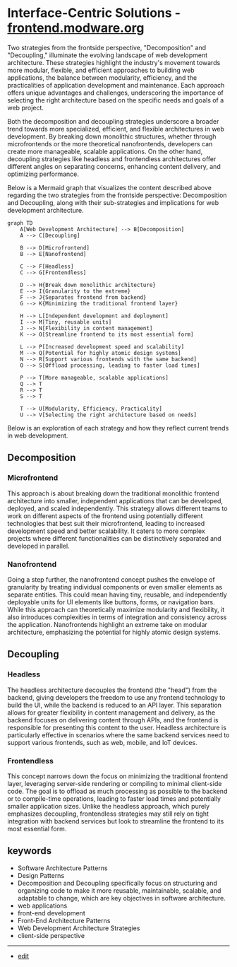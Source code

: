 # Interface-Centric Solutions - [frontend.modware.org](http://frontend.modware.org)

Two strategies from the frontside perspective, "Decomposition" and "Decoupling," illuminate the evolving landscape of web development architecture. 
These strategies highlight the industry's movement towards more modular, flexible, and efficient approaches to building web applications, the balance between modularity, efficiency, and the practicalities of application development and maintenance. 
Each approach offers unique advantages and challenges, underscoring the importance of selecting the right architecture based on the specific needs and goals of a web project.

Both the decomposition and decoupling strategies underscore a broader trend towards more specialized, efficient, and flexible architectures in web development. By breaking down monolithic structures, whether through microfrontends or the more theoretical nanofrontends, developers can create more manageable, scalable applications. On the other hand, decoupling strategies like headless and frontendless architectures offer different angles on separating concerns, enhancing content delivery, and optimizing performance.


Below is a Mermaid graph that visualizes the content described above regarding the two strategies from the frontside perspective: 
Decomposition and Decoupling, along with their sub-strategies and implications for web development architecture.

```mermaid
graph TD
    A[Web Development Architecture] --> B[Decomposition]
    A --> C[Decoupling]

    B --> D[Microfrontend]
    B --> E[Nanofrontend]

    C --> F[Headless]
    C --> G[Frontendless]

    D --> H{Break down monolithic architecture}
    E --> I{Granularity to the extreme}
    F --> J{Separates frontend from backend}
    G --> K{Minimizing the traditional frontend layer}

    H --> L[Independent development and deployment]
    I --> M[Tiny, reusable units]
    J --> N[Flexibility in content management]
    K --> O[Streamline frontend to its most essential form]

    L --> P[Increased development speed and scalability]
    M --> Q[Potential for highly atomic design systems]
    N --> R[Support various frontends with the same backend]
    O --> S[Offload processing, leading to faster load times]

    P --> T[More manageable, scalable applications]
    Q --> T
    R --> T
    S --> T

    T --> U[Modularity, Efficiency, Practicality]
    U --> V[Selecting the right architecture based on needs]
```

Below is an exploration of each strategy and how they reflect current trends in web development.


## Decomposition

### Microfrontend
This approach is about breaking down the traditional monolithic frontend architecture into smaller, independent applications that can be developed, deployed, and scaled independently. This strategy allows different teams to work on different aspects of the frontend using potentially different technologies that best suit their microfrontend, leading to increased development speed and better scalability. It caters to more complex projects where different functionalities can be distinctively separated and developed in parallel.

### Nanofrontend
Going a step further, the nanofrontend concept pushes the envelope of granularity by treating individual components or even smaller elements as separate entities. This could mean having tiny, reusable, and independently deployable units for UI elements like buttons, forms, or navigation bars. While this approach can theoretically maximize modularity and flexibility, it also introduces complexities in terms of integration and consistency across the application. Nanofrontends highlight an extreme take on modular architecture, emphasizing the potential for highly atomic design systems.


## Decoupling

### Headless
The headless architecture decouples the frontend (the "head") from the backend, giving developers the freedom to use any frontend technology to build the UI, while the backend is reduced to an API layer. This separation allows for greater flexibility in content management and delivery, as the backend focuses on delivering content through APIs, and the frontend is responsible for presenting this content to the user. Headless architecture is particularly effective in scenarios where the same backend services need to support various frontends, such as web, mobile, and IoT devices.

### Frontendless
This concept narrows down the focus on minimizing the traditional frontend layer, leveraging server-side rendering or compiling to minimal client-side code. The goal is to offload as much processing as possible to the backend or to compile-time operations, leading to faster load times and potentially smaller application sizes. Unlike the headless approach, which purely emphasizes decoupling, frontendless strategies may still rely on tight integration with backend services but look to streamline the frontend to its most essential form.


## keywords

+ Software Architecture Patterns
+ Design Patterns
+ Decomposition and Decoupling specifically focus on structuring and organizing code to make it more reusable, maintainable, scalable, and adaptable to change, which are key objectives in software architecture.
+ web applications
+ front-end development
+ Front-End Architecture Patterns
+ Web Development Architecture Strategies
+ client-side perspective



---
+ [edit](https://github.com/modware-org/frontend/edit/main/README.md)






<script src="https://cdn.jsdelivr.net/npm/mermaid@10.8.0/dist/mermaid.min.js"></script>
<script>
var config = {
    startOnReady:true,
    theme: 'forest',
    flowchart:{
            useMaxWidth:false,
            htmlLabels:true
        }
};
mermaid.initialize(config);
mermaid.init(undefined, '.language-mermaid');
</script>

<script type="module">
    /**
  import mermaid from 'https://cdn.jsdelivr.net/npm/mermaid@10/dist/mermaid.esm.min.mjs';
  mermaid.initialize({
    startOnLoad: true,
    theme: 'dark'
  });
  */
</script>
